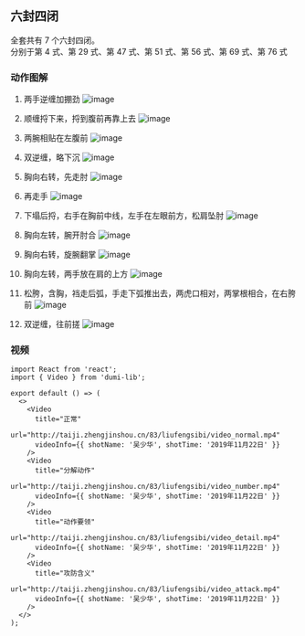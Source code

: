 ## 六封四闭

全套共有 7 个六封四闭。  
分别于第 4 式、第 29 式、第 47 式、第 51 式、第 56 式、第 69 式、第 76 式

### 动作图解

1. 两手逆缠加掤劲
   ![image](http://taiji.zhengjinshou.cn/83/liufengsibi/152911.jpg)

2. 顺缠捋下来，捋到腹前再靠上去
   ![image](http://taiji.zhengjinshou.cn/83/liufengsibi/152919.jpg)

3. 两腕相贴在左腹前
   ![image](http://taiji.zhengjinshou.cn/83/liufengsibi/152923.jpg)

4. 双逆缠，略下沉
   ![image](http://taiji.zhengjinshou.cn/83/liufengsibi/152926.jpg)

5. 胸向右转，先走肘
   ![image](http://taiji.zhengjinshou.cn/83/liufengsibi/152931.jpg)

6. 再走手
   ![image](http://taiji.zhengjinshou.cn/83/liufengsibi/152934.jpg)

7. 下塌后捋，右手在胸前中线，左手在左眼前方，松肩坠肘
   ![image](http://taiji.zhengjinshou.cn/83/liufengsibi/152937.jpg)

8. 胸向左转，腕开肘合
   ![image](http://taiji.zhengjinshou.cn/83/liufengsibi/152948.jpg)

9. 胸向右转，旋腕翻掌
   ![image](http://taiji.zhengjinshou.cn/83/liufengsibi/152954.jpg)

10. 胸向左转，两手放在肩的上方
    ![image](http://taiji.zhengjinshou.cn/83/liufengsibi/152958.jpg)

11. 松胯，含胸，裆走后弧，手走下弧推出去，两虎口相对，两掌根相合，在右胯前
    ![image](http://taiji.zhengjinshou.cn/83/liufengsibi/153009.jpg)

12. 双逆缠，往前搓
    ![image](http://taiji.zhengjinshou.cn/83/liufengsibi/153034.jpg)

### 视频

```tsx | inline
import React from 'react';
import { Video } from 'dumi-lib';

export default () => (
  <>
    <Video
      title="正常"
      url="http://taiji.zhengjinshou.cn/83/liufengsibi/video_normal.mp4"
      videoInfo={{ shotName: '吴少华', shotTime: '2019年11月22日' }}
    />
    <Video
      title="分解动作"
      url="http://taiji.zhengjinshou.cn/83/liufengsibi/video_number.mp4"
      videoInfo={{ shotName: '吴少华', shotTime: '2019年11月22日' }}
    />
    <Video
      title="动作要领"
      url="http://taiji.zhengjinshou.cn/83/liufengsibi/video_detail.mp4"
      videoInfo={{ shotName: '吴少华', shotTime: '2019年11月22日' }}
    />
    <Video
      title="攻防含义"
      url="http://taiji.zhengjinshou.cn/83/liufengsibi/video_attack.mp4"
      videoInfo={{ shotName: '吴少华', shotTime: '2019年11月22日' }}
    />
  </>
);
```
